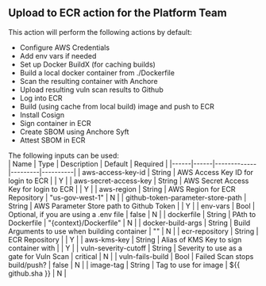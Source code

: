 ## Upload to ECR action for the Platform Team

This action will perform the following actions by default:
- Configure AWS Credentials
- Add env vars if needed
- Set up Docker BuildX (for caching builds)
- Build a local docker container from ./Dockerfile 
- Scan the resulting container with Anchore
- Upload resulting vuln scan results to Github
- Log into ECR
- Build (using cache from local build) image and push to ECR
- Install Cosign
- Sign container in ECR
- Create SBOM using Anchore Syft
- Attest SBOM in ECR

The following inputs can be used:  
| Name | Type | Description | Default | Required |
|------|------|-------------|---------|----------|
| aws-access-key-id | String | AWS Access Key ID for login to ECR | | Y |
| aws-secret-access-key | String | AWS Secret Access Key for login to ECR | | Y |
| aws-region | String | AWS Region for ECR Repository | "us-gov-west-1" | N |
| github-token-parameter-store-path | String | AWS Parameter Store path to Github Token | | Y |
| env-vars | Bool | Optional, if you are using a .env file | false | N |
| dockerfile | String | PAth to Dockerfile | "{context}/Dockerfile" | N |
| docker-build-args | String | Build Arguments to use when building container | "" | N |
| ecr-repository | String | ECR Repository | | Y |
| aws-kms-key | String | Alias of KMS Key to sign container with | | Y |
| vuln-severity-cutoff | String | Severity to use as a gate for Vuln Scan | critical | N |
| vuln-fails-build | Bool | Failed Scan stops build/push? | false | N |
| image-tag | String | Tag to use for image | ${{ github.sha }} | N |
